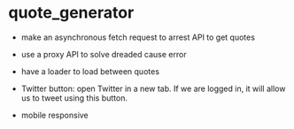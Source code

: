 # quote_generator

- make an asynchronous fetch request to arrest API to get quotes

- use a proxy API to solve dreaded cause error

- have a loader to load between quotes

- Twitter button: open Twitter in a new tab. If we are logged in, it will allow us to tweet using this button.

- mobile responsive 
